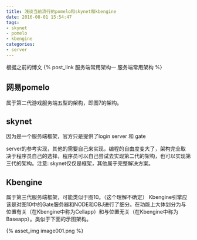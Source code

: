 ```yaml
---
title: 浅谈当前流行的pomelo和skynet和kbengine
date: 2016-08-01 15:54:47
tags:
- skynet
- pomelo
- kbengine
categories:
- server
---
```


根据之前的博文 {% post_link 服务端常用架构一 服务端常用架构 %}


## 网易pomelo 

属于第二代游戏服务端五型的架构，即图7的架构。
 
## skynet

因为是一个服务端框架，官方只是提供了login server 和 gate 

<!-- more -->

server的参考实现，其他的需要自己来实现，编程的自由度变大了，架构完全取决于程序员自己的选择，程序员可以自己尝试去实现第二代的架构，也可以实现第三代的架构。注意: skynet仅仅是框架，其他属于完整解决方案。
 
## Kbengine

属于第三代服务端框架，可能类似于图10。（这个理解不确定）
Kbengine引擎应该是对图10中的Gate服务器和NODE和OBJ进行了细分。在功能上大体划分为与位置有关（在Kbengine中称为Cellapp）和与位置无关（在Kbengine中称为Baseapp）。类似于下面的示图架构。

{% asset_img image001.png %}